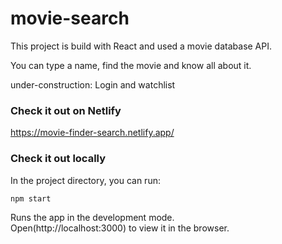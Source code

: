 # movie-search

This project is build with React and used a movie database API. 

You can type a name, find the movie and know all about it.

under-construction: Login and watchlist 

### Check it out on Netlify

https://movie-finder-search.netlify.app/

### Check it out locally

In the project directory, you can run:

`npm start`

Runs the app in the development mode.<br />
Open(http://localhost:3000) to view it in the browser.




